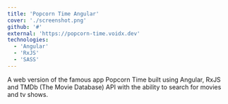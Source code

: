 ```yaml
---
title: 'Popcorn Time Angular'
cover: './screenshot.png'
github: '#'
external: 'https://popcorn-time.voidx.dev'
technologies: 
  - 'Angular'
  - 'RxJS'
  - 'SASS'
---
```


A web version of the famous app Popcorn Time built using Angular, RxJS and TMDb (The Movie Database) API with the ability to search for movies and tv shows.
